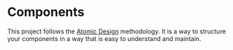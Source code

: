 # Components

This project follows the [Atomic Design](https://bradfrost.com/blog/post/atomic-web-design/) methodology. It is a way to structure your components in a way that is easy to understand and maintain.

